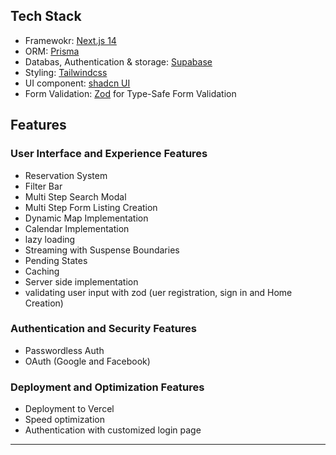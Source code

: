 
## Tech Stack
* Framewokr: [Next.js 14](https://nextjs.org/docs)
* ORM: [Prisma](https://www.prisma.io/)
* Databas, Authentication & storage: [Supabase](https://supabase.com/)
* Styling: [Tailwindcss](https://tailwindcss.com/)
* UI component: [shadcn UI](https://ui.shadcn.com/docs)
* Form Validation:  [Zod](https://zod.dev/) for Type-Safe Form Validation

## Features

### User Interface and Experience Features
* Reservation System
* Filter Bar
* Multi Step Search Modal
* Multi Step Form Listing Creation
* Dynamic Map Implementation
* Calendar Implementation
* lazy loading
* Streaming with Suspense Boundaries
* Pending States
* Caching
* Server side implementation
* validating user input with zod (uer registration, sign in and Home Creation)


### Authentication and Security Features
* Passwordless Auth
* OAuth (Google and Facebook)


### Deployment and Optimization Features
* Deployment to Vercel
* Speed optimization
* Authentication with customized login page
*****
